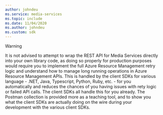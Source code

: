 ```yaml
---
author: johndeu
ms.service: media-services 
ms.topic: include
ms.date: 11/04/2020
ms.author: johndeu
ms.custom: sdk
---
```


> [!WARNING]
> It is not advised to attempt to wrap the REST API for Media Services directly into your own library code, as doing so properly for production purposes would require you to implement the full Azure Resource Management retry logic and understand how to manage long running operations in Azure Resource Management APIs. This is handled by the client SDKs for various language - .NET, Java, Typescript, Python, Ruby, etc. - for you automatically and reduces the chances of you having issues with rety logic or failed API calls. The client SDKs all handle this for you already. The Postman collection is provided more as a teaching tool, and to show you what the client SDKs are actually doing on the wire during your development with the various client SDKs.
